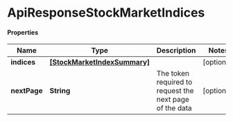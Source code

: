 # ApiResponseStockMarketIndices

#### Properties
Name | Type | Description | Notes
------------ | ------------- | ------------- | -------------
**indices** | [**[StockMarketIndexSummary]**](StockMarketIndexSummary.md) |  | [optional] 
**nextPage** | **String** | The token required to request the next page of the data | [optional] 



